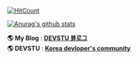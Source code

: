 
[![HitCount](http://hits.dwyl.com/winterlood/repo/winterlood.svg)](http://hits.dwyl.com/winterlood/repo/winterlood)  

[![Anurag's github stats](https://github-readme-stats.vercel.app/api?username=winterlood&theme=highcontrast&count_private=true&hide=stars)](https://github.com/anuraghazra/github-readme-stats)<br/>

**🌎 My Blog** : [**DEVSTU 블로그**](https://blog.naver.com/king1997)  
**🌎 DEVSTU** : [**Korea devloper's community**](https://devstu.co.kr)
<!--
**sg05138/sg05138** is a ✨ _special_ ✨ repository because its `README.md` (this file) appears on your GitHub profile.

Here are some ideas to get you started:

- 🔭 I’m currently working on ...
- 🌱 I’m currently learning ...
- 👯 I’m looking to collaborate on ...
- 🤔 I’m looking for help with ...
- 💬 Ask me about ...
- 📫 How to reach me: ...
- 😄 Pronouns: ...
- ⚡ Fun fact: ...
-->
<!--
**winterlood/winterlood** is a ✨ _special_ ✨ repository because its `README.md` (this file) appears on your GitHub profile.

Here are some ideas to get you started:

- 🔭 I’m currently working on ...
- 🌱 I’m currently learning ...
- 👯 I’m looking to collaborate on ...
- 🤔 I’m looking for help with ...
- 💬 Ask me about ...
- 📫 How to reach me: ...
- 😄 Pronouns: ...
- ⚡ Fun fact: ...
-->
